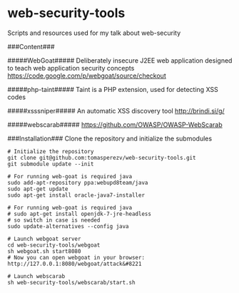 web-security-tools
==================

Scripts and resources used for my talk about web-security

###Content###

#####WebGoat#####
Deliberately insecure J2EE web application designed to teach web application security concepts
https://code.google.com/p/webgoat/source/checkout

#####php-taint#####
Taint is a PHP extension, used for detecting XSS codes

#####xsssniper#####
An automatic XSS discovery tool http://brindi.si/g/

#####webscarab#####
https://github.com/OWASP/OWASP-WebScarab

###Installation###
Clone the repository and initialize the submodules

```
# Initialize the repository
git clone git@github.com:tomasperezv/web-security-tools.git
git submodule update --init

# For running web-goat is required java
sudo add-apt-repository ppa:webupd8team/java
sudo apt-get update
sudo apt-get install oracle-java7-installer

# For running web-goat is required java
# sudo apt-get install openjdk-7-jre-headless
# so switch in case is needed
sudo update-alternatives --config java

# Launch webgoat server
cd web-security-tools/webgoat
sh webgoat.sh start8080
# Now you can open webgoat in your browser: http://127.0.0.1:8080/webgoat/attack&#8221

# Launch webscarab
sh web-security-tools/webscarab/start.sh
```
